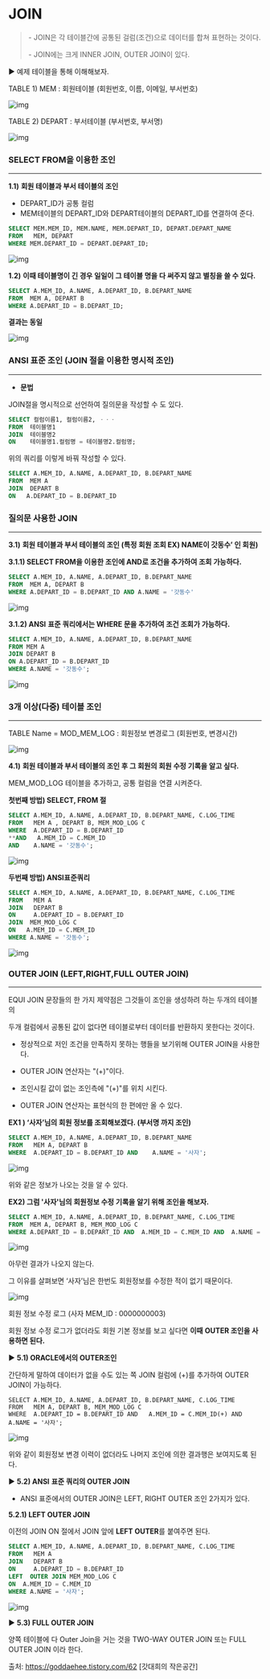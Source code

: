 # JOIN

>  \- JOIN은 각 테이블간에 공통된 걸럼(조건)으로 데이터를 합쳐 표현하는 것이다.
>
>  \- JOIN에는 크게 INNER JOIN, OUTER JOIN이 있다.



▶ 예제 테이블을 통해 이해해보자.

TABLE 1) MEM : 회원테이블 (회원번호, 이름, 이메일, 부서번호)

![img](https://t1.daumcdn.net/cfile/tistory/9952083359A678B422)

TABLE 2) DEPART : 부서테이블 (부서번호, 부서명)

![img](https://t1.daumcdn.net/cfile/tistory/9956893359A678BD16)



### SELECT FROM을 이용한 조인

------

**1.1)** **회원 테이블과 부서 테이블의 조인**

-  DEPART_ID가 공통 컬럼
-  MEM테이블의 DEPART_ID와 DEPART테이블의 DEPART_ID를 연결하여 준다.

```sql
SELECT MEM.MEM_ID, MEM.NAME, MEM.DEPART_ID, DEPART.DEPART_NAME
FROM   MEM, DEPART
WHERE MEM.DEPART_ID = DEPART.DEPART_ID;
```

![img](https://t1.daumcdn.net/cfile/tistory/995E6E3359A678CD21) 



**1.2)** **이때 테이블명이 긴 경우 일일이 그 테이블 명을 다 써주지 않고 별칭을 쓸 수 있다.**

```sql
SELECT A.MEM_ID, A.NAME, A.DEPART_ID, B.DEPART_NAME
FROM  MEM A, DEPART B
WHERE A.DEPART_ID = B.DEPART_ID;
```

**결과는 동일**

![img](https://t1.daumcdn.net/cfile/tistory/99C2583359A678DB2B)



### ANSI 표준 조인 (JOIN 절을 이용한 명시적 조인)

------

- **문법**

JOIN절을 명시적으로 선언하여 질의문을 작성할 수 도 있다.

```sql
SELECT 컬럼이름1, 컬럼이름2, ㆍㆍㆍ
FROM  테이블명1
JOIN  테이블명2
ON    테이블명1.컬럼명 = 테이블명2.컬럼명;
```

위의 쿼리를 이렇게 바꿔 작성할 수 있다.

```sql
SELECT A.MEM_ID, A.NAME, A.DEPART_ID, B.DEPART_NAME
FROM  MEM A
JOIN  DEPART B
ON   A.DEPART_ID = B.DEPART_ID
```



### 질의문 사용한 JOIN

------

**3.1)** **회원 테이블과 부서 테이블의 조인 (특정 회원 조회 EX) NAME이 갓동수’ 인 회원)**

**3.1.1) SELECT FROM을 이용한 조인에 AND로 조건을 추가하여 조회 가능하다.**

```sql
SELECT A.MEM_ID, A.NAME, A.DEPART_ID, B.DEPART_NAME
FROM  MEM A, DEPART B
WHERE A.DEPART_ID = B.DEPART_ID AND A.NAME = '갓동수'
```

![img](https://t1.daumcdn.net/cfile/tistory/9942FA3359A678EB20)

**3.1.2) ANSI** **표준 쿼리에서는 WHERE 문을 추가하여 조건 조회가 가능하다.**

```sql
SELECT A.MEM_ID, A.NAME, A.DEPART_ID, B.DEPART_NAME
FROM MEM A
JOIN DEPART B
ON A.DEPART_ID = B.DEPART_ID
WHERE A.NAME = '갓동수';
```

![img](https://t1.daumcdn.net/cfile/tistory/9942B53359A678F428)



### 3개 이상(다중) 테이블 조인

------

 TABLE Name = MOD_MEM_LOG : 회원정보 변경로그 (회원번호, 변경시간)

![img](https://t1.daumcdn.net/cfile/tistory/9989113359A6790208)

**4.1)** **회원 테이블과 부서 테이블의 조인 후 그 회원의 회원 수정 기록을 알고 싶다.**

MEM_MOD_LOG 테이블을 추가하고, 공통 컬럼을 연결 시켜준다.

**첫번째 방법) SELECT, FROM 절**

```sql
SELECT A.MEM_ID, A.NAME, A.DEPART_ID, B.DEPART_NAME, C.LOG_TIME
FROM   MEM A , DEPART B, MEM_MOD_LOG C
WHERE  A.DEPART_ID = B.DEPART_ID
**AND   A.MEM_ID = C.MEM_ID
AND    A.NAME = '갓동수';
```

![img](https://t1.daumcdn.net/cfile/tistory/995B003359A6790D24)



**두번째 방법) ANSI표준쿼리**

```sql
SELECT A.MEM_ID, A.NAME, A.DEPART_ID, B.DEPART_NAME, C.LOG_TIME
FROM   MEM A
JOIN   DEPART B
ON     A.DEPART_ID = B.DEPART_ID
JOIN  MEM_MOD_LOG C
ON   A.MEM_ID = C.MEM_ID
WHERE A.NAME = '갓동수';
```

![img](https://t1.daumcdn.net/cfile/tistory/99F09E3359A6791721)



### OUTER JOIN (LEFT,RIGHT,FULL OUTER JOIN)

------

EQUI JOIN 문장들의 한 가지 제약점은 그것들이 조인을 생성하려 하는 두개의 테이블의 

두개 컬럼에서 공통된 값이 없다면 테이블로부터 데이터를 반환하지 못한다는 것이다.

- 정상적으로 저인 조건을 만족하지 못하는 행들을 보기위해 OUTER JOIN을 사용한다. 

- OUTER JOIN 연산자는 "(+)"이다.

-  조인시킬 값이 없는 조인측에 "(+)"를 위치 시킨다.

- OUTER JOIN 연산자는 표현식의 한 편에만 올 수 있다.

  

**EX1 ) ‘사자’님의 회원 정보를 조회해보겠다. (부서명 까지 조인)**

```sql
SELECT A.MEM_ID, A.NAME, A.DEPART_ID, B.DEPART_NAME
FROM   MEM A, DEPART B
WHERE  A.DEPART_ID = B.DEPART_ID AND    A.NAME = '사자';
```

![img](https://t1.daumcdn.net/cfile/tistory/992D933359A679220B)

위와 같은 정보가 나오는 것을 알 수 있다.



**EX2) 그럼 '사자'님의 회원정보 수정 기록을 알기 위해 조인을 해보자.**



```sql
SELECT A.MEM_ID, A.NAME, A.DEPART_ID, B.DEPART_NAME, C.LOG_TIME
FROM  MEM A, DEPART B, MEM_MOD_LOG C
WHERE A.DEPART_ID = B.DEPART_ID AND  A.MEM_ID = C.MEM_ID AND  A.NAME = '사자';
```

![img](https://t1.daumcdn.net/cfile/tistory/992BAC3359A679301D)

아무런 결과가 나오지 않는다.

그 이유를 살펴보면 ‘사자’님은 한번도 회원정보를 수정한 적이 없기 때문이다.

![img](https://t1.daumcdn.net/cfile/tistory/99595A3359A6794217)

회원 정보 수정 로그 (사자 MEM_ID : 0000000003)

회원 정보 수정 로그가 없더라도 회원 기본 정보를 보고 싶다면 **이때** **OUTER 조인을 사용하면 된다.**



▶ **5.1) ORACLE에서의 OUTER조인**

간단하게 말하여 데이터가 없을 수도 있는 쪽 JOIN 컬럼에 (+)를 추가하여 OUTER JOIN이 가능하다.

```
SELECT A.MEM_ID, A.NAME, A.DEPART_ID, B.DEPART_NAME, C.LOG_TIME
FROM   MEM A, DEPART B, MEM_MOD_LOG C
WHERE  A.DEPART_ID = B.DEPART_ID AND   A.MEM_ID = C.MEM_ID(+) AND    A.NAME = '사자';
```



![img](https://t1.daumcdn.net/cfile/tistory/99B8843359A679642D)

위와 같이 회원정보 변경 이력이 없더라도 나머지 조인에 의한 결과행은 보여지도록 된다.



▶ **5.2) ANSI** **표준 쿼리의 OUTER JOIN**

-   ANSI 표준에서의 OUTER JOIN은 LEFT, RIGHT OUTER 조인 2가지가 있다.

  

 **5.2.1) LEFT OUTER JOIN**

이전의 JOIN ON 절에서 JOIN 앞에 **LEFT OUTER**를 붙여주면 된다.

```sql
SELECT A.MEM_ID, A.NAME, A.DEPART_ID, B.DEPART_NAME, C.LOG_TIME
FROM   MEM A
JOIN   DEPART B
ON     A.DEPART_ID = B.DEPART_ID
LEFT  OUTER JOIN MEM_MOD_LOG C
ON  A.MEM_ID = C.MEM_ID
WHERE A.NAME = '사자';
```

![img](https://t1.daumcdn.net/cfile/tistory/9946443359A679702B)

 

▶ **5.3) FULL OUTER JOIN**

양쪽 테이블에 다 Outer Join을 거는 것을 TWO-WAY OUTER JOIN 또는 FULL OUTER JOIN 이라 한다.



출처: https://goddaehee.tistory.com/62 [갓대희의 작은공간]